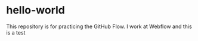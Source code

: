 # hello-world
This repository is for practicing the GitHub Flow.
I work at Webflow and this is a test

